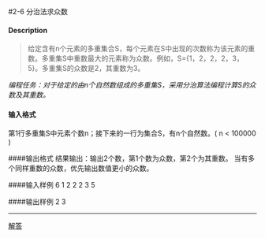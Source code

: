 #2-6 分治法求众数

#### Description
>给定含有n个元素的多重集合S，每个元素在S中出现的次数称为该元素的重数。多重集S中重数最大的元素称为众数。例如，S={1，2，2，2，3，5}。多重集S的众数是2，其重数为3。


*编程任务：对于给定的由n个自然数组成的多重集S，采用分治算法编程计算S的众数及其重数。*



#### 输入格式
第1行多重集S中元素个数n；接下来的一行为集合S，有n个自然数。( n < 100000 )


####输出格式
结果输出：输出2个数，第1个数为众数，第2个为其重数。
当有多个同样重数的众数，优先输出数值更小的众数。


####输入样例
6 
1 2 2 2 3 5


####输出样例
2 3

---


[解答](../源码/2-6.cpp)